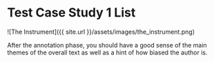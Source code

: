 ---
---

# Test Case Study 1 List

![The Instrument]({{ site.url }}/assets/images/the_instrument.png)

After the annotation phase, you should have a good sense of the main themes of
the overall text as well as a hint of how biased the author is.
